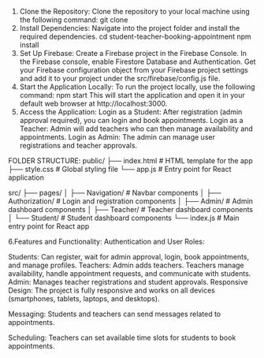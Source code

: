1. Clone the Repository:
   Clone the repository to your local machine using the following command:
   git clone <REPO LINK>
2. Install Dependencies:
   Navigate into the project folder and install the required dependencies.
   cd student-teacher-booking-appointment
   npm install
3. Set Up Firebase:
   Create a Firebase project in the Firebase Console.
   In the Firebase console, enable Firestore Database and Authentication.
   Get your Firebase configuration object from your Firebase project settings and add it to your project under the src/firebase/config.js file.
4. Start the Application Locally:
   To run the project locally, use the following command:
   npm start
   This will start the application and open it in your default web browser at http://localhost:3000.
5. Access the Application:
   Login as a Student: After registration (admin approval required), you can login and book appointments.
   Login as a Teacher: Admin will add teachers who can then manage availability and appointments.
   Login as Admin: The admin can manage user registrations and teacher approvals.

FOLDER STRUCTURE:
public/
├── index.html # HTML template for the app
├── style.css # Global styling file
└── app.js # Entry point for React application

src/
├── pages/
│ ├── Navigation/ # Navbar components
│ ├── Authorization/ # Login and registration components
│ ├── Admin/ # Admin dashboard components
│ ├── Teacher/ # Teacher dashboard components
│ └── Student/ # Student dashboard components
└── index.js # Main entry point for React app

6.Features and Functionality:
Authentication and User Roles:

Students: Can register, wait for admin approval, login, book appointments, and manage profiles.
Teachers: Admin adds teachers. Teachers manage availability, handle appointment requests, and communicate with students.
Admin: Manages teacher registrations and student approvals.
Responsive Design: The project is fully responsive and works on all devices (smartphones, tablets, laptops, and desktops).

Messaging: Students and teachers can send messages related to appointments.

Scheduling: Teachers can set available time slots for students to book appointments.
